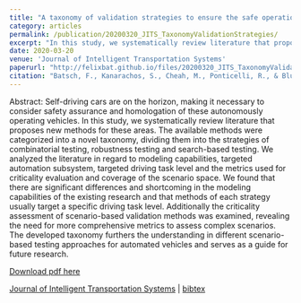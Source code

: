 ```yaml
---
title: "A taxonomy of validation strategies to ensure the safe operation of highly automated vehicles"
category: articles
permalink: /publication/20200320_JITS_TaxonomyValidationStrategies/
excerpt: "In this study, we systematically review literature that proposes new methods for these areas. The available methods were categorized into a novel taxonomy, dividing them into the strategies of combinatorial testing, robustness testing and search-based testing."
date: 2020-03-20
venue: 'Journal of Intelligent Transportation Systems'
paperurl: "http://felixbat.github.io/files/20200320_JITS_TaxonomyValidationStrategies.pdf"
citation: "Batsch, F., Kanarachos, S., Cheah, M., Ponticelli, R., & Blundell, M. (2022). A taxonomy of validation strategies to ensure the safe operation of highly automated vehicles. <i>Journal of Intelligent Transportation Systems</i>, 26(1), 14–33. https://doi.org/10.1080/15472450.2020.1738231"
---
```


Abstract: Self-driving cars are on the horizon, making it necessary to consider safety assurance and homologation of these autonomously operating vehicles. In this study, we systematically review literature that proposes new methods for these areas. The available methods were categorized into a novel taxonomy, dividing them into the strategies of combinatorial testing, robustness testing and search-based testing. We analyzed the literature in regard to modeling capabilities, targeted automation subsystem, targeted driving task level and the metrics used for criticality evaluation and coverage of the scenario space. We found that there are significant differences and shortcoming in the modeling capabilities of the existing research and that methods of each strategy usually target a specific driving task level. Additionally the criticality assessment of scenario-based validation methods was examined, revealing the need for more comprehensive metrics to assess complex scenarios. The developed taxonomy furthers the understanding in different scenario-based testing approaches for automated vehicles and serves as a guide for future research.

[Download pdf here](http://academicpages.github.io/files/20200320_JITS_TaxonomyValidationStrategies.pdf)

[Journal of Intelligent Transportation Systems](https://www.tandfonline.com/doi/full/10.1080/15472450.2020.1738231 "Paper at Taylor&Francis") &#124; [bibtex](/files/20200320_JITS_TaxonomyValidationStrategies.bib "bibtex citation")
